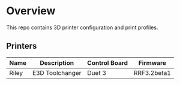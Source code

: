 # Overview

This repo contains 3D printer configuration and print profiles.

## Printers

Name | Description | Control Board | Firmware
---- | ----------- | ------------- | --------
Riley | E3D Toolchanger | Duet 3 | RRF3.2beta1
